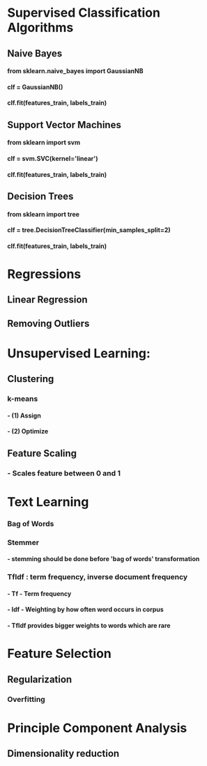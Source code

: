 # Supervised Classification Algorithms

## Naive Bayes
#### from sklearn.naive_bayes import GaussianNB
#### clf = GaussianNB()
#### clf.fit(features_train, labels_train)

## Support Vector Machines
#### from sklearn import svm
#### clf = svm.SVC(kernel='linear')
#### clf.fit(features_train, labels_train)

## Decision Trees
#### from sklearn import tree
#### clf = tree.DecisionTreeClassifier(min_samples_split=2)
#### clf.fit(features_train, labels_train)

# Regressions
## Linear Regression
## Removing Outliers

# Unsupervised Learning: 
## Clustering
### k-means
#### - (1) Assign
#### - (2) Optimize
####
## Feature Scaling
### - Scales feature between 0 and 1


# Text Learning
### Bag of Words
### Stemmer
#### - stemming should be done before 'bag of words' transformation
### TfIdf : term frequency, inverse document frequency
#### - Tf - Term frequency
#### - Idf - Weighting by how often word occurs in corpus
#### - TfIdf provides bigger weights to words which are rare

# Feature Selection
## Regularization
### Overfitting

# Principle Component Analysis
## Dimensionality reduction
